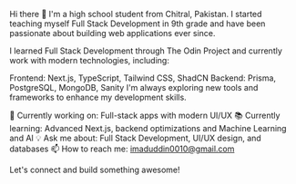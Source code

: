 Hi there 👋
I'm a high school student from Chitral, Pakistan. I started teaching myself Full Stack Development in 9th grade and have been passionate about building web applications ever since.

I learned Full Stack Development through The Odin Project and currently work with modern technologies, including:

Frontend: Next.js, TypeScript, Tailwind CSS, ShadCN
Backend: Prisma, PostgreSQL, MongoDB, Sanity
I'm always exploring new tools and frameworks to enhance my development skills.

🚀 Currently working on: Full-stack apps with modern UI/UX
📚 Currently learning: Advanced Next.js, backend optimizations and Machine Learning and AI
💡 Ask me about: Full Stack Development, UI/UX design, and databases
📫 How to reach me: imaduddin0010@gmail.com

Let's connect and build something awesome!

